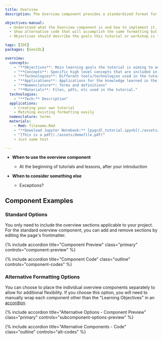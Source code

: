 ```yaml
---
title: Overview
description: The Overview component provides a standardized format for the beginning of your tutorial or lesson.

objectives-manual: 
  - Understand what the Overview component is and how to implement it.
  - Show alternative code that will accomplish the same formatting but allow further flexibility.
  - Objectives should describe the goals this tutorial or workshop is trying to accomplish.

tags: [IDE]
packages: [GeoCDL]

overview:
  concepts:
    - "**Objectives**: Main learning goals the tutorial is aiming to accomplish. Limit to 3 or 4."
    - "**Concepts**: Specific high level concepts that are included in the tutorial"
    - "**Technologies**: Different tools/technologies used in the tutorial."
    - "**Applications**: Applications for the knowledge learned in the tutorial"
    - "**Nomenclature**: Terms and definitions"
    - "**Materials**: Files, pdfs, etc used in the tutorial."
  technologies:
    - "**Tech:** Description"
  applications:
    - Creating your own tutorial
    - Matching existing formatting easily
  nomenclature: terms
  materials:
    - Rmd: filename.Rmd
    - "**Download Jupyter Notebook:** [pygcdl_tutorial.ipynb](./assets/pygcdl_tutorial.ipynb)"
    - "[This is a pdf](./assets/demofile.pdf)"
    - Just some text

---
```


*  **When to use the overview component**
    * At the beginning of tutorials and lessons, after your introduction

*  **When to consider something else**
    * Exceptions?

## Component Examples

### Standard Options

You only need to include the overview sections applicable to your project.  For the standard overview component, you can add and remove sections by editing the page's frontmatter.

<div class="usa-accordion" >

{% include accordion title="Component Preview" class="primary" controls="component-preview" %}
<div id="component-preview" class="accordion_content" markdown="1" hidden> 

#### Overview

Introduce your tutorial or lesson with a short paragraph to give the reader context to what they are looking at.  Then provide the overview component.

<div class="usa-summary-box margin-bottom-2">
<div class="usa-summary-box__body">
<h3 class="usa-summary-box__heading rm-a">
Learning Objectives
</h3>
<div class="usa-summary-box__text" markdown="1">

  * Understand what the Overview component is and how to implement it.
  * Show alternative code that will accomplish the same formatting but allow further flexibility.
  * Objectives should describe the goals this tutorial or workshop is trying to accomplish.

</div>
</div>
</div>

{% include overview %}

</div>



{% include accordion title="Component Code" class="outline" controls="component-codes" %}
<div id="component-codes" class="accordion_content" markdown="1" hidden> 

```
{% raw %}---
title: Overview
## other frontmatter variables here
## everything below is used in the overview component

objectives: 
  - Understand what the Overview component is and how to implement it.
  - Show alternative code that will accomplish the same formatting but allow further flexibility.
  - Objectives should describe the goals this tutorial or workshop is trying to accomplish.

tags: [IDE]
packages: [GeoCDL]

overview:
  concepts:
    - "**Objectives**: Main learning goals the tutorial is aiming to accomplish. Limit to 3 or 4."
    - "**Concepts**: Specific high level concepts that are included in the tutorial"
    - "**Technologies**: Different tools/technologies used in the tutorial."
    - "**Applications**: Applications for the knowledge learned in the tutorial"
    - "**Nomenclature**: Terms and definitions"
    - "**Materials**: Files, pdfs, etc used in the tutorial."
  technologies:
    - "**Tech:** Description"
  applications:
    - Creating your own tutorial
    - Matching existing formatting easily
  nomenclature: terms
  materials:
    - Rmd: filename.Rmd
    - "**Download Jupyter Notebook:** [pygcdl_tutorial.ipynb](./assets/pygcdl_tutorial.ipynb)"
    - "[This is a pdf](./assets/demofile.pdf)"
    - Just some text
---

## Overview

Introduce your tutorial or lesson with a short paragraph to give the reader context to what they are looking at.  Then provide the overview component.

{% include overview %}{% endraw %}

```

</div>
</div>

### Alternative Formatting Options

You can choose to place the individual overview components separately to allow for additional flexibility. If you choose this option, you will need to manually wrap each component other than the "Learning Objectives" in an [accordion](/contribute/components/accordion).

<div class="usa-accordion" >

{% include accordion title="Alternative Options - Component Preview" class="primary" controls="subcomponent-options-preview" %}
<div id="subcomponent-options-preview" class="accordion_content" markdown="1" hidden> 

<div class="usa-summary-box margin-bottom-2">
<div class="usa-summary-box__body">
<h3 class="usa-summary-box__heading rm-a">
Learning Objectives
</h3>
<div class="usa-summary-box__text" markdown="1">

  * Understand what the Overview component is and how to implement it.
  * Show alternative code that will accomplish the same formatting but allow further flexibility.
  * Objectives should describe the goals this tutorial or workshop is trying to accomplish.

</div>
</div>
</div>

<div class="usa-accordion" >

{% include accordion title="Concepts, Technology, or Applications Options" class="secondary" controls="list-components" rm-a=true %}
<div id="list-components" class="accordion_content" markdown="1" hidden> 

  *  **Objectives**: Main learning goals the tutorial is aiming to accomplish. Limit to 3 or 4.
  *  **Concepts**: Specific high level concepts that are included in the tutorial
  *  **Technologies**: Different tools/technologies used in the tutorial.
  *  **Applications**: Applications for the knowledge learned in the tutorial
  *  **Nomenclature**: Terms and definitions
  *  **Materials**: Files, pdfs, etc used in the tutorial.

</div>



{% include accordion title="Nomenclature Options" class="secondary" controls="terms-options" rm-a=true %}
<div id="terms-options" class="accordion_content" hidden> 
<ul class="usa-content-list">
<li markdown='1'>

#### Basic terms component

{% include terms %}

</li>
<li markdown='1'>

#### Custom terms component using variable names as column names.

<ul class="usa-collection collection" markdown='1'>

    {% include term term="Custom" Key-difference="You can add the definition manually if you do not want to include it in the glossary for some reason." definition="This definition was added manually using the 'definition' variable" section-titles="Section titles are automatically derived from the variable names" %}
    {% include term term="Terminal" link="/computing-skills/command-line/cli-interface/terminal/" Key-difference="This definition was automatically generated from the glossary." Examples="GNOME Terminal, Windows Terminal, iTerm2" %}

</ul>

</li>
</ul>
</div>

{% include accordion title="Materials Options" class="secondary" controls="mat-components" rm-a=true %}
<div id="mat-components" class="accordion_content" hidden> 
<ul class="usa-content-list">
<li markdown='1'>

#### Basic list

* [File name](filepath.pdf)
* **Download Jupyter Notebook**: [pygcdl_tutorial.ipynb](./assets/pygcdl_tutorial.ipynb)

</li>
<li markdown='1'>

#### R markdown file

{% include layout/setup/rmarkdown file='GRWG22_GeoCDL.Rmd' %}

</li>
<li markdown='1'>

#### Materials Function

<ul class="usa-list" markdown="1">

{% for _m in page.overview.materials %}
{% include materials material=_m size=0 %}
{% endfor %}

</ul>

</li>
<li markdown='1'>

#### Packages component

{% include packages %}

</li>
</ul>
</div>

</div>
</div>

{% include accordion title="Alternative Components - Code" class="outline" controls="alt-codes" %}
<div id="alt-codes" class="accordion_content" hidden> 
<ul class="usa-content-list">
<li markdown='1'>

#### Objectives

```{% raw %}
{% include objectives content="  * Understand what the Overview component is and how to implement it.
  * Show alternative code that will accomplish the same formatting but allow further flexibility.
  * Objectives should describe the goals this tutorial or workshop is trying to accomplish." %}{% endraw %}
```

</li>
<li markdown='1'>

#### Concepts, Technology, or Applications

```{% raw %}
  *  **Objectives**: Main learning goals the tutorial is aiming to accomplish. Limit to 3 or 4.
  *  **Concepts**: Specific high level concepts that are included in the tutorial
  *  **Technologies**: Different tools/technologies used in the tutorial.
  *  **Applications**: Applications for the knowledge learned in the tutorial
  *  **Nomenclature**: Terms and definitions
  *  **Materials**: Files, pdfs, etc used in the tutorial."
{% endraw %}
```

</li>
<li markdown='1'>

#### Nomenclature

<ul class="usa-list">
<li markdown='1'>

Basic terms component referencing "tags"

```{% raw %}
---
## frontmatter
tags: [IDE]
---
{% include terms %}{% endraw %}
```

</li>
<li markdown='1'>

Basic terms component referencing "terms"

```{% raw %}
---
tags: [IDE]
terms: [IDE, Artificial Intelligence] #including terms variable makes it the default term source
---
{% include terms %}{% endraw %}
```

</li>
<li markdown='1'>

Basic terms component referencing a custom variable

```{% raw %}
---
## frontmatter
specified-frontmatter: [Terminal, Welcome Message, Prompt, Command Line]
---

{% include terms terms=page.specified-frontmatter taglinks="true" %}{% endraw %}
```

</li>
<li markdown='1'>

Custom terms component using variable names as column names.

```{% raw %}
<ul class="usa-collection collection" markdown='1'>

    {% include term term="Custom" Key-difference="You can add the definition manually if you do not want to include it in the glossary for some reason." definition="This definition was added manually using the 'definition' variable" section-titles="Section titles are automatically derived from the variable names" %}
    {% include term term="Terminal" link="/computing-skills/command-line/cli-interface/terminal/" Key-difference="This definition was automatically generated from the glossary." Examples="GNOME Terminal, Windows Terminal, iTerm2" %}

</ul>{% endraw %}
```

</li>
</ul>
</li>
<li markdown='1'>

#### Materials

<ul class="usa-list">
<li markdown='1'>

Basic list

```{% raw %}
* [File name](/assets/filepath.pdf)
* **Download Jupyter Notebook**: [pygcdl_tutorial.ipynb](./assets/pygcdl_tutorial.ipynb)
{% endraw %}```

</li>
<li markdown='1'>

Rmd file

```{% raw %}
{% include layout/setup/rmarkdown file='GRWG22_GeoCDL.Rmd' %}
{% endraw %}```

</li>
<li markdown='1'>

Materials component

```{% raw %}
---
## frontmatter
materials:
  - Rmd: filename.Rmd
  - "**Download Jupyter Notebook:** [pygcdl_tutorial.ipynb](./assets/pygcdl_tutorial.ipynb)"
  - "[This is a pdf](./assets/demofile.pdf)"
  - Just some text
---

<ul class="usa-list" markdown="1">

{% for _m in page.materials %}
{% include materials material=_m size=0 %}
{% endfor %}

</ul>
{% endraw %}```

</li>
<li markdown='1'>

Packages component

```{% raw %}
---
## frontmatter
packages: [GeoCDL]
---
{% include packages %}
{% endraw %}```

</li>
</ul>
</li>
</ul>
</div>
</div>
